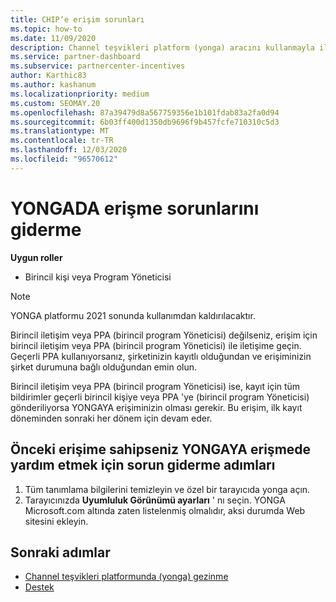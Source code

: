 ```yaml
---
title: CHIP’e erişim sorunları
ms.topic: how-to
ms.date: 11/09/2020
description: Channel teşvikleri platform (yonga) aracını kullanmayla ilgili sorunları gidermenize yardımcı olması için bu yönergeleri okuyun.
ms.service: partner-dashboard
ms.subservice: partnercenter-incentives
author: Karthic83
ms.author: kashanum
ms.localizationpriority: medium
ms.custom: SEOMAY.20
ms.openlocfilehash: 87a39479d8a567759356e1b101fdab83a2fa0d94
ms.sourcegitcommit: 6b03ff400d1350db9696f9b457fcfe710310c5d3
ms.translationtype: MT
ms.contentlocale: tr-TR
ms.lasthandoff: 12/03/2020
ms.locfileid: "96570612"
---
```

# <a name="troubleshoot-issues-with-accessing-chip"></a>YONGADA erişme sorunlarını giderme

**Uygun roller**

- Birincil kişi veya Program Yöneticisi

>[!NOTE]
>YONGA platformu 2021 sonunda kullanımdan kaldırılacaktır.

Birincil iletişim veya PPA (birincil program Yöneticisi) değilseniz, erişim için birincil iletişim veya PPA (birincil program Yöneticisi) ile iletişime geçin. Geçerli PPA kullanıyorsanız, şirketinizin kayıtlı olduğundan ve erişiminizin şirket durumuna bağlı olduğundan emin olun.

Birincil iletişim veya PPA (birincil program Yöneticisi) ise, kayıt için tüm bildirimler geçerli birincil kişiye veya PPA 'ye (birincil program Yöneticisi) gönderiliyorsa YONGAYA erişiminizin olması gerekir. Bu erişim, ilk kayıt döneminden sonraki her dönem için devam eder.

## <a name="troubleshooting-steps-to-assist-with-accessing-chip-if-you-had-prior-access"></a>Önceki erişime sahipseniz YONGAYA erişmede yardım etmek için sorun giderme adımları

1. Tüm tanımlama bilgilerini temizleyin ve özel bir tarayıcıda yonga açın.
1. Tarayıcınızda **Uyumluluk Görünümü ayarları** ' nı seçin. YONGA Microsoft.com altında zaten listelenmiş olmalıdır, aksi durumda Web sitesini ekleyin.

## <a name="next-steps"></a>Sonraki adımlar

- [Channel teşvikleri platformunda (yonga) gezinme](chip-intro.md)
- [Destek](report-problems-with-partner-center.md)